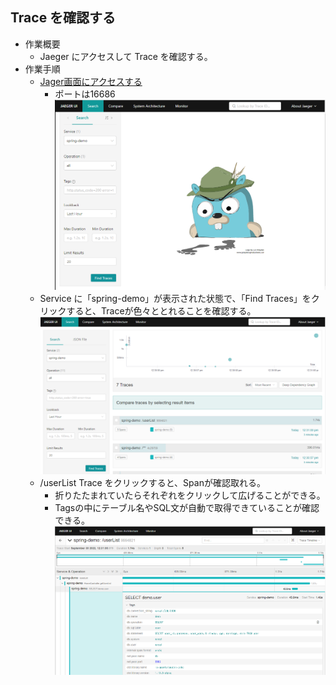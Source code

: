 ## Trace を確認する

- 作業概要
    - Jaeger にアクセスして Trace を確認する。
- 作業手順
    - [Jager画面にアクセスする]({{TRAFFIC_HOST1_16686}})
        - ポートは16686
        ![サービス検索](./assets/jaeger-login.png)
    - Service に「spring-demo」が表示された状態で、「Find Traces」をクリックすると、Traceが色々ととれることを確認する。
        ![トレース一覧](./assets/jaeger-traceList.png)
    - /userList Trace をクリックすると、Spanが確認取れる。
        - 折りたたまれていたらそれぞれをクリックして広げることができる。
        - Tagsの中にテーブル名やSQL文が自動で取得できていることが確認できる。
        ![userList](./assets/jaeger-userList.png)
